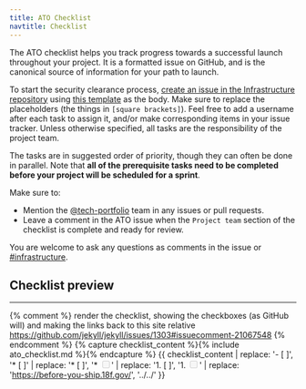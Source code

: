```yaml
---
title: ATO Checklist
navtitle: Checklist
---
```


The ATO checklist helps you track progress towards a successful launch throughout your project. It is a formatted issue on GitHub, and is the canonical source of information for your path to launch.

To start the security clearance process, [create an issue in the Infrastructure repository](https://github.com/18F/Infrastructure/issues/new?title=ATO+for+%5Bproject%5D-+due+%5Bdeadline%5D) using [this template](https://raw.githubusercontent.com/18F/before-you-ship/master/_includes/ato_checklist.md) as the body. Make sure to replace the placeholders (the things in `[square brackets]`). Feel free to add a username after each task to assign it, and/or make corresponding items in your issue tracker. Unless otherwise specified, all tasks are the responsibility of the project team.

The tasks are in suggested order of priority, though they can often be done in parallel. Note that **all of the prerequisite tasks need to be completed before your project will be scheduled for a sprint**.

Make sure to:

* Mention the [@tech-portfolio](https://github.com/orgs/18F/teams/ato) team in any issues or pull requests.
* Leave a comment in the ATO issue when the `Project team` section of the checklist is complete and ready for review.

You are welcome to ask any questions as comments in the issue or [#infrastructure](https://gsa-tts.slack.com/messages/infrastructure).

## Checklist preview

---

{% comment %}
  render the checklist, showing the checkboxes (as GitHub will) and making the links back to this site relative
  https://github.com/jekyll/jekyll/issues/1303#issuecomment-21067548
{% endcomment %}
{% capture checklist_content %}{% include ato_checklist.md %}{% endcapture %}
{{ checklist_content | replace: '- [ ]', '* [ ]' | replace: '* [ ]', '* <input type="checkbox" disabled>' | replace: '1. [ ]', '1. <input type="checkbox" disabled>' | replace: 'https://before-you-ship.18f.gov/', '../../' }}
